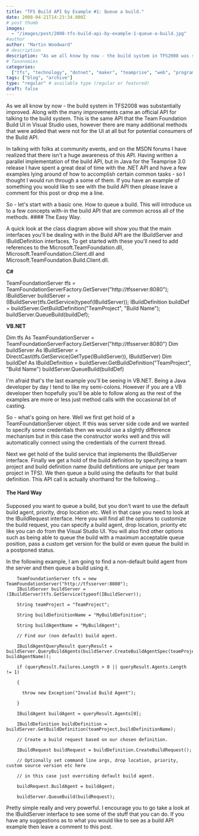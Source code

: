 ```yaml
---
title: "TFS Build API by Example #1: Queue a build."
date: 2008-04-21T14:23:34.000Z
# post thumb
images:
  - "/images/post/2008-tfs-build-api-by-example-1-queue-a-build.jpg"
#author
author: "Martin Woodward"
# description
description: "As we all know by now - the build system in TFS2008 was substantially improved."
# Taxonomies
categories:
  ["tfs", "technology", "dotnet", "maker", "teamprise", "web", "programming"]
tags: ["blog", "archive"]
type: "regular" # available type (regular or featured)
draft: false
---
```


[](http://www.woodwardweb.com/WindowsLiveWriter/TFSBuildAPIbyExample1Queueabuild_C1CE/BuildAPI_2.gif) As we all know by now - the build system in TFS2008 was substantially improved. Along with the many improvements came an official API for talking to the build system. This is the same API that the Team Foundation Build UI in Visual Studio uses, however there are many additional methods that were added that were not for the UI at all but for potential consumers of the Build API.

In talking with folks at community events, and on the MSDN forums I have realized that there isn't a huge awareness of this API. Having written a parallel implementation of the build API, but in Java for the Teamprise 3.0 release I have spent a great deal of time with the .NET API and have a few examples lying around of how to accomplish certain common tasks - so I thought I would run through a some of them. If you have an example of something you would like to see with the build API then please leave a comment for this post or drop me a line.

So - let's start with a basic one. How to queue a build. This will introduce us to a few concepts with-in the build API that are common across all of the methods. #### The Easy Way.

A quick look at the class diagram above will show you that the main interfaces you'll be dealing with in the Build API are the IBuildServer and IBuildDefinition interfaces. To get started with these you'll need to add references to the Microsoft.TeamFoundation.dll, Microsoft.TeamFoundation.Client.dll and Microsoft.TeamFoundation.Build.Client.dll.

**C#**

TeamFoundationServer tfs = TeamFoundationServerFactory.GetServer("http://tfsserver:8080");
IBuildServer buildServer = (IBuildServer)tfs.GetService(typeof(IBuildServer));
IBuildDefinition buildDef = buildServer.GetBuildDefinition("TeamProject", "Build Name");
buildServer.QueueBuild(buildDef);

**VB.NET**

Dim tfs As TeamFoundationServer = TeamFoundationServerFactory.GetServer("http://tfsserver:8080")
Dim buildServer As IBuildServer = DirectCast(tfs.GetService(GetType(IBuildServer)), IBuildServer)
Dim buildDef As IBuildDefinition = buildServer.GetBuildDefinition("TeamProject", "Build Name")
buildServer.QueueBuild(buildDef)

I'm afraid that's the last example you'll be seeing in VB.NET. Being a Java developer by day I tend to like my semi-colons. However if you are a VB developer then hopefully you'll be able to follow along as the rest of the examples are more or less just method calls with the occasional bit of casting.

So - what's going on here. Well we first get hold of a TeamFoundationServer object. If this was server side code and we wanted to specify some credentials then we would use a slightly difference mechanism but in this case the constructor works well and this will automatically connect using the credentials of the current thread.

Next we get hold of the build service that implements the IBuildServer interface. Finally we get a hold of the build definition by specifying a team project and build definition name (build definitions are unique per team project in TFS). We then queue a build using the defaults for that build definition. This API call is actually shorthand for the following...

#### The Hard Way

Supposed you want to queue a build, but you don't want to use the default build agent, priority, drop location etc. Well in that case you need to look at the IBuildRequest interface. Here you will find all the options to customize the build request, you can specify a build agent, drop location, priority etc like you can do from the Visual Studio UI. You will also find other options such as being able to queue the build with a maximum acceptable queue position, pass a custom get version for the build or even queue the build in a postponed status.

In the following example, I am going to find a non-default build agent from the server and then queue a build using it.

        TeamFoundationServer tfs = new TeamFoundationServer("http://tfsserver:8080");
        IBuildServer buildServer = (IBuildServer)tfs.GetService(typeof(IBuildServer));

        String teamProject = "TeamProject";

        String buildDefinitionName = "MyBuildDefinition";

        String buildAgentName = "MyBuildAgent";

        // Find our (non default) build agent.

        IBuildAgentQueryResult queryResult = buildServer.QueryBuildAgents(buildServer.CreateBuildAgentSpec(teamProject, buildAgentName));

        if (queryResult.Failures.Length > 0 || queryResult.Agents.Length != 1)

        {

          throw new Exception("Invalid Build Agent");

        }

        IBuildAgent buildAgent = queryResult.Agents[0];

        IBuildDefinition buildDefinition = buildServer.GetBuildDefinition(teamProject,buildDefinitionName);

        // Create a build request based on our chosen definition.

        IBuildRequest buildRequest = buildDefinition.CreateBuildRequest();

        // Optionally set command line args, drop location, priority, custom source version etc here

        // in this case just overriding default build agent.

        buildRequest.BuildAgent = buildAgent;

        buildServer.QueueBuild(buildRequest);

Pretty simple really and very powerful. I encourage you to go take a look at the IBuildServer interface to see some of the stuff that you can do. If you have any suggestions as to what you would like to see as a build API example then leave a comment to this post.
